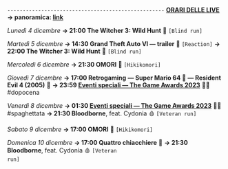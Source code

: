 <code>---------------------------------------------------</code>
<b><u>ORARI DELLE LIVE</u></b>
<b>→ panoramica: <a href="https://trello.com/b/iKwdSGf3/sabaku">link</a></b>

<i>Lunedì 4 dicembre</i>
<b>→ 21:00 The Witcher 3: Wild Hunt</b> 🦄 <code>[Blind run]</code>

<i>Martedì 5 dicembre</i>
<b>→ 14:30 Grand Theft Auto VI ― trailer</b> 💸 <code>[Reaction]</code>
<b>→ 22:00 The Witcher 3: Wild Hunt</b> 🦄 <code>[Blind run]</code>

<i>Mercoledì 6 dicembre</i>
<b>→ 21:30 OMORI</b> 🔪 <code>[Hikikomori]</code>

<i>Giovedì 7 dicembre</i>
<b>→ 17:00 Retrogaming</b> 
<b>― Super Mario 64 🍄</b>
<b>― Resident Evil 4 (2005)</b> 🧿
<b>→ 23:59 <u>Eventi speciali ― The Game Awards 2023</u></b> 👨‍🎤 #dopocena

<i>Venerdì 8 dicembre</i>
<b>→ 01:30 <u>Eventi speciali ― The Game Awards 2023</u></b> 👨‍🎤 #spaghettata
<b>→ 21:30 Bloodborne</b>, feat. Cydonia 🩸 <code>[Veteran run]</code>

<i>Sabato 9 dicembre</i>
<b>→ 17:00 OMORI</b> 🔪 <code>[Hikikomori]</code>

<i>Domenica 10 dicembre</i>
<b>→ 17:00 Quattro chiacchiere</b> 🍵
<b>→ 21:30 Bloodborne</b>, feat. Cydonia 🩸 <code>[Veteran run]</code>
